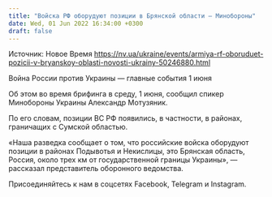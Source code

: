 ```yaml
---
title: "Войска РФ оборудуют позиции в Брянской области — Минобороны"
date: Wed, 01 Jun 2022 16:34:00 +0300
draft: false
---
```

Источник: Новое Время https://nv.ua/ukraine/events/armiya-rf-oboruduet-pozicii-v-bryanskoy-oblasti-novosti-ukrainy-50246880.html


Война России против Украины — главные события 1 июня

Об этом во время брифинга в среду, 1 июня, сообщил спикер Минобороны Украины Александр Мотузяник.

По его словам, позиции ВС РФ появились, в частности, в районах, граничащих с Сумской областью.

«Наша разведка сообщает о том, что российские войска оборудуют позиции в районах Подывотья и Некислицы, это Брянская область, Россия, около трех км от государственной границы Украины», — рассказал представитель оборонного ведомства.

Присоединяйтесь к нам в соцсетях Facebook, Telegram и Instagram.
